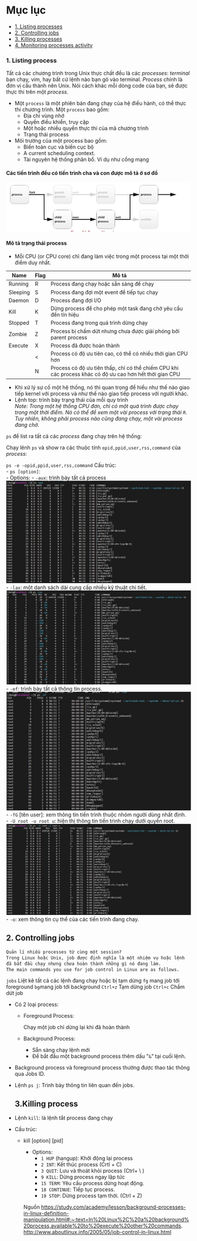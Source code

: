 # Mục lục     
 * [1. Listing processes](#1)  
 * [2. Controlling jobs](#2)  
 * [3. Killing processes](#3)  
 * [4. Monitoring processes activity](#4)

 <a name ='1'></a>  
###  1. Listing process
Tất cả các chương trình trong Unix thực chất đều là các *processes*: *terminal* bạn chạy, vim, hay bất cứ lệnh nào bạn gõ vào terminal. *Process* chính là đơn vị cấu thành nên Unix. Nói cách khác mỗi dòng code của bạn, sẽ được thực thi trên một *process*.

- Một `process` là một phiên bản đang chạy của hệ điều hành, có thể thực thi chương trình. Một `process` bao gồm:   
   - Địa chỉ vùng nhớ 
   - Quyền điều khiển, truy cập 
   - Một hoặc nhiều quyền thực thi của mã chương trình   
   - Trạng thái process    
- Môi trường của một process bao gồm:   
   - Biến toàn cục và biến cục bộ    
   - A current scheduling context. 
   - Tài nguyên hệ thống phân bổ. Ví dụ như cổng mạng 

#### Các tiến trình đều có tiến trình cha và con được mô tả ở sơ đồ 
![sodo](images/chuong8/sodo.JPG)
#### Mô tả trạng thái process   
- Mỗi CPU (or CPU core) chỉ đang làm việc trong một process tại một thời điểm duy nhất.   

|Name|Flag|Mô tả|   
|----|----|----|   
|Running|R|Process  đang chạy hoặc sẵn sàng để chạy|  
|Sleeping|S |Process  đang đợi một event để tiếp tục chạy|   
|Daemon|D|Process đang đợi I/O|  
|Kill|K|Dừng process để cho phép một task đang chờ yêu cầu đến tín hiệu|    
|Stopped|T|Process đang trong quá trình dừng chạy|   
|Zombie|Z|Process bị chấm dứt nhưng chưa được giải phóng bởi parent process|  
|Execute|X|Process đã được hoàn thành |   
||<| Process có độ ưu tiên cao, có thể có nhiều thời gian CPU hơn|   
||N|Process có độ ưu tiên thấp, chỉ có thể chiếm CPU khi các process khác có độ ưu cao hơn hết thời gian CPU|   

- Khi xử lý sự cố một hệ thống, nó thì quan trọng để hiểu như thế nào giao tiếp kernel với process và như thế nào giao tiếp process với người khác.      
- Lệnh top: trình bày trạng thái của mỗi quy trình  
*Note: Trong một hệ thống CPU đơn, chỉ có một quá trình được chạy trong một thời điểm. Nó có thể để xem một vài process với trạng thái `R`. Tuy nhiên, không phải process nào cũng đang chạy, một vài process đang chờ.*    

`ps` để list ra tất cả các *process* đang chạy trên hệ thống:

Chạy lênh `ps` và show ra các thuộc tính `opid,ppid,user,rss,command` của *process*:

`ps -e -opid,ppid,user,rss,command`
Cấu trúc:  
      - `ps [option]`:    
      - Options:
         - `-aux`: trình bày tất cả process   
           ![aux](images/chuong8/ps-aux.JPG)
         - `-lax`: một danh sách dài cung cấp nhiều kỹ thuật chi tiết.   
          ![lax](images/chuong8/lax.JPG)
         - `-ef`: trình bày tất cả thông tin process. 
         ![ef](images/chuong8/ef.JPG)    
         - `-fG` [tên user]: xem thông tin tiến trình thuộc nhóm người dùng nhất định.      
         - `-U root -u root u`: hiện thị thông tin tiến trình chạy dưới quyền root.   
          ![ps](images/chuong8/ps-u.JPG) 
         - `-o`: xem thông tin cụ thể của các tiến trình đang chạy.  
       <a name ='2'></a>  
## 2. Controlling jobs    
    Quản lí nhiều processes từ cùng một session? 
    Trong Linux hoặc Unix, job được định nghĩa là một nhiệm vụ hoặc lệnh đã bắt đầu chạy nhưng chưa hoàn thành những gì nó đang làm.
    The main commands you use for job control in Linux are as follows.
`jobs` Liệt kê tất cả các lệnh đang chạy hoặc bị tạm dừng
`fg` mang job tới foreground 
`bg`mang job tới background
`Ctrl+z` Tạm dừng job
`Ctrl+c` Chấm dứt job
- Có 2 loại process: 
   - Foreground Process:
  
      Chạy một job chỉ dừng lại khi đã hoàn thành
   - Background Process:
      - Sẵn sàng chạy lệnh mới 
     - Để bắt đầu một background process thêm dấu "`&`" tại cuối lệnh.   

- Background process và foreground process thường được thao tác thông qua Jobs ID.   
- Lệnh `ps j`: Trình bày thông tin liên quan đến jobs.  
  <a name ='3'></a> 
  ## 3.Killing process   
- Lệnh `kill`: là lệnh tắt process đang chạy   
- Cấu trúc:   
   - kill [option] [pid]   
       - Options:   
          - `1 HUP` (hangup): Khởi động lại process   
          - `2 INT`: Kết thúc process (Crtl + C)     
          - `3 QUIT`: Lưu và thoát khỏi process (Ctrl+ \ )    
          - `9 KILL`: Dừng process ngay lập tức    
          - `15 TERM`: Yêu cầu process dừng hoạt động. 
          - `18 CONTINUE`: Tiếp tục process.   
          - `19 STOP`: Dừng process tạm thời. (Ctrl + Z)



      Nguồn 
      https://study.com/academy/lesson/background-processes-in-linux-definition-manipulation.html#:~:text=In%20Linux%2C%20a%20background%20process,available%20to%20execute%20other%20commands.
      http://www.aboutlinux.info/2005/05/job-control-in-linux.html
